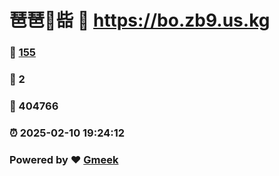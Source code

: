 # 琶琶🔭啙 :link: https://bo.zb9.us.kg 
### :page_facing_up: [155](https://bo.zb9.us.kg/tag.html) 
### :speech_balloon: 2 
### :hibiscus: 404766 
### :alarm_clock: 2025-02-10 19:24:12 
### Powered by :heart: [Gmeek](https://github.com/Meekdai/Gmeek)
